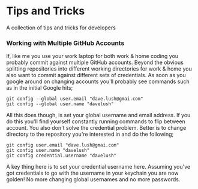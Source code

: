 # Tips and Tricks
A collection of tips and tricks for developers

### Working with Multiple GitHub Accounts

If, like me you use your work laptop for both work & home coding you probably commit against multiple GitHub accounts. Beyond the obvious splitting repositories into different working directories for work & home you also want to commit against different sets of credentials. As soon as you google around on changing accounts you'll probably see commands such as in the initial Google hits;
```commandline
git config --global user.email "dave.lush@gmai.com"
git config --global user.name "davelush"
```
All this does though, is set your global username and email address. If you do this you'll find yourself constantly running commands to flip between account. You also don't solve the credential problem. Better is to change directory to the repository you're interested in and do the following;
```commandline
git config user.email "dave.lush@gmai.com"
git config user.name "davelush"
git config credential.username "davelush"
```
A key thing here is to set your credential username here. Assuming you've got credentials to go with the username in your keychain you are now golden! No more changing global usernames and no more passwords.
